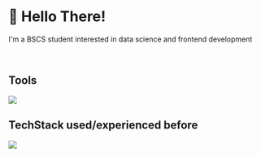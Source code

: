 <!--
--->  

<h1> 👋 Hello There! </h1>
I'm a BSCS student interested in data science and frontend development
<p align="center">
  <br>
  
  <h2>Tools</h2>
   <a>
    <img src="https://skillicons.dev/icons?i=vscode,visualstudio,vite,github,git,bash,figma" />
  </a>
  <br>
  <h2>TechStack used/experienced before</h2>
  <a>
    <img src="https://skillicons.dev/icons?i=css,html,react,js,java,dotnet,py,c,cs,nodejs,php,matlab,sass" />
  </a>
</p>


